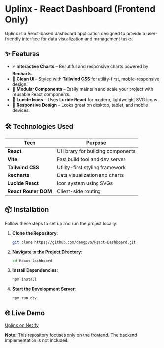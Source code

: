 # Uplinx - React Dashboard (Frontend Only)

Uplinx is a React-based dashboard application designed to provide a user-friendly interface for data visualization and management tasks.

## ✨ Features

- ⚡ **Interactive Charts** – Beautiful and responsive charts powered by **Recharts**.
- 🎨 **Clean UI** – Styled with **Tailwind CSS** for utility-first, mobile-responsive design.
- 🧩 **Modular Components** – Easily maintain and scale your project with reusable React components.
- 🌙 **Lucide Icons** – Uses **Lucide React** for modern, lightweight SVG icons.
- 📱 **Responsive Design** – Looks great on desktop, tablet, and mobile devices.

## 🛠 Technologies Used

| Tech               | Purpose                           |
|--------------------|-----------------------------------|
| **React**          | UI library for building components |
| **Vite**           | Fast build tool and dev server     |
| **Tailwind CSS**   | Utility-first styling framework    |
| **Recharts**       | Data visualization and charts      |
| **Lucide React**   | Icon system using SVGs             |
| **React Router DOM** | Client-side routing               |

## 📦 Installation

Follow these steps to set up and run the project locally:

1. **Clone the Repository**:

   ```bash
   git clone https://github.com/dangpvo/React-Dashboard.git
   ```

2. **Navigate to the Project Directory**:

   ```bash
   cd React-Dashboard
   ```

3. **Install Dependencies**:

   ```bash
   npm install
   ```

4. **Start the Development Server**:

   ```bash
   npm run dev
   ```
   
## 🌐 Live Demo  
[Uplinx on Netlify](https://uplinx.netlify.app)  

**Note:** This repository focuses only on the frontend. The backend implementation is not included.

